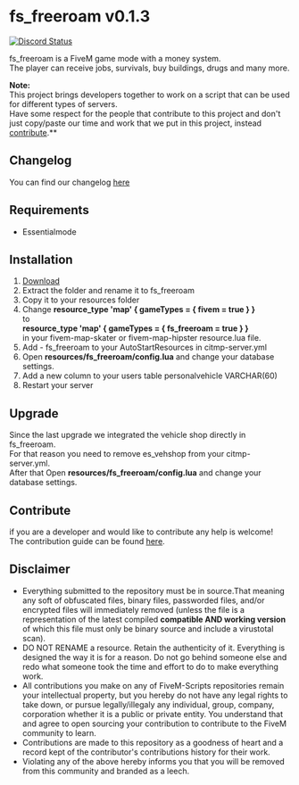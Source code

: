 # fs_freeroam v0.1.3
<a href="https://discord.gg/eNJraMf"><img alt="Discord Status" src="https://discordapp.com/api/guilds/285462938691567627/widget.png"></a>

fs_freeroam is a FiveM game mode with a money system.  
The player can receive jobs, survivals, buy buildings, drugs and many more.

 **Note:**   
This project brings developers together to work on a script that can be used for different types of servers.  
Have some respect for the people that contribute to this project and don't just copy/paste our time and work that we put in this project, instead [contribute](CONTRIBUTING.MD).**

## Changelog
You can find our changelog [here](CHANGELOG.md)

## Requirements
- Essentialmode

## Installation
1. [Download](https://github.com/FiveM-Scripts/fs_freeroam/archive/master.zip)
2. Extract the folder and rename it to fs_freeroam
3. Copy it to your resources folder
4. Change **resource_type 'map' { gameTypes = { fivem = true } }**   
to    
**resource_type 'map' { gameTypes = { fs_freeroam = true } }**  
in your fivem-map-skater or fivem-map-hipster resource.lua file.
5. Add - fs_freeroam to your AutoStartResources in citmp-server.yml
6. Open **resources/fs_freeroam/config.lua** and change your database settings.
7. Add a new column to your users table personalvehicle VARCHAR(60)
8. Restart your server

## Upgrade
Since the last upgrade we integrated the vehicle shop directly in fs_freeroam.   
For that reason you need to remove es_vehshop from your citmp-server.yml.   
After that Open **resources/fs_freeroam/config.lua** and change your database settings.   

## Contribute
if you are a developer and  would like to contribute any help is welcome!   
The contribution guide can be found [here](CONTRIBUTING.MD).

## Disclaimer
- Everything submitted to the repository must be in source.That meaning any soft of obfuscated files, binary files, passworded files, and/or encrypted files will immediately removed (unless the file is a representation of the latest compiled **compatible AND working version** of which this file must only be binary source and include a virustotal scan).
- DO NOT RENAME a resource. Retain the authenticity of it. Everything is designed the way it is for a reason. Do not go behind someone else and redo what someone took the time and effort to do to make everything work.
- All contributions you make on any of FiveM-Scripts repositories remain your intellectual property, but you hereby do not have any legal rights to take down, or pursue legally/illegaly any individual, group, company, corporation whether it is a public or private entity. You understand that and agree to open sourcing your contribution to contribute to the FiveM community to learn.
- Contributions are made to this repository as a goodness of heart and a record kept of the contributor's contributions history for their work.
- Violating any of the above hereby informs you that you will be removed from this community and branded as a leech.

